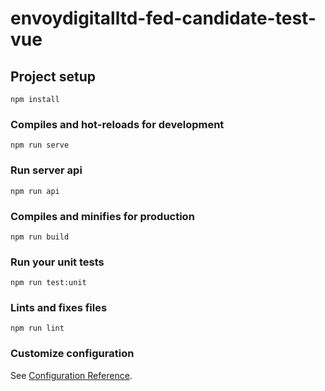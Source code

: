 # envoydigitalltd-fed-candidate-test-vue

## Project setup
```
npm install
```

### Compiles and hot-reloads for development
```
npm run serve
```
### Run server api
```
npm run api
```

### Compiles and minifies for production
```
npm run build
```

### Run your unit tests
```
npm run test:unit
```

### Lints and fixes files
```
npm run lint
```

### Customize configuration
See [Configuration Reference](https://cli.vuejs.org/config/).
